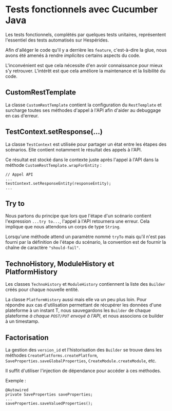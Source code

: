 # Tests fonctionnels avec Cucumber Java

Les tests fonctionnels, complétés par quelques tests unitaires, représentent l'essentiel des tests automatisés sur Hespérides.

Afin d'alléger le code qu'il y a derrière les `feature`, c'est-à-dire la glue, nous avons été amenés à rendre *implicites* certains aspects du code.

L'inconvénient est que cela nécessite d'en avoir connaissance pour mieux s'y retrouver. L'intérêt est que cela améliore la maintenance et la lisibilité du code.

## CustomRestTemplate

La classe `CustomRestTemplate` contient la configuration du `RestTemplate` et surcharge toutes ses méthodes d'appel à l'API afin d'aider au debuggage en cas d'erreur.

## TestContext.setResponse(...)

La classe `TestContext` est utilisée pour partager un état entre les étapes des scénarios. Elle contient notamment le résultat des appels à l'API.

Ce résultat est stocké dans le contexte juste après l'appel à l'API dans la méthode `CustomRestTemplate.wrapForEntity` :

    // Appel API
    ...
    testContext.setResponseEntity(responseEntity);
    ...

## Try to

Nous partons du principe que lors que l'étape d'un scénario contient l'expression `...try to...`, l'appel à l'API retournera une erreur. Cela implique que nous attendons un corps de type `String`.

Lorsqu'une méthode attend un paramètre nommé `tryTo` mais qu'il n'est pas fourni par la définition de l'étape du scénario, la convention est de fournir la chaîne de caractère `"should-fail"`.

## TechnoHistory, ModuleHistory et PlatformHistory

Les classes `TechnoHistory` et `ModuleHistory` contiennent la liste des `Builder` créés pour chaque nouvelle entité.

La classe `PlatformHistory` aussi mais elle va un peu plus loin. Pour répondre aux cas d'utilisation permettant de récupérer les données d'une plateforme à un instant T, nous sauvegardons les `Builder` de chaque plateforme *à chaque `POST/PUT` envoyé à l'API*, et nous associons ce builder à un timestamp.

## Factorisation

La gestion des `version_id` et l'historisation des `Builder` se trouve dans les méthodes `CreatePlatforms.createPlatform`, `SaveProperties.saveGlobalProperties`, `CreateModule.createModule`, etc. 

Il suffit d'utiliser l'injection de dépendance pour accéder à ces méthodes.

Exemple :

    @Autowired
    private SaveProperties saveProperties;
    ...
    saveProperties.saveValuedProperties();
